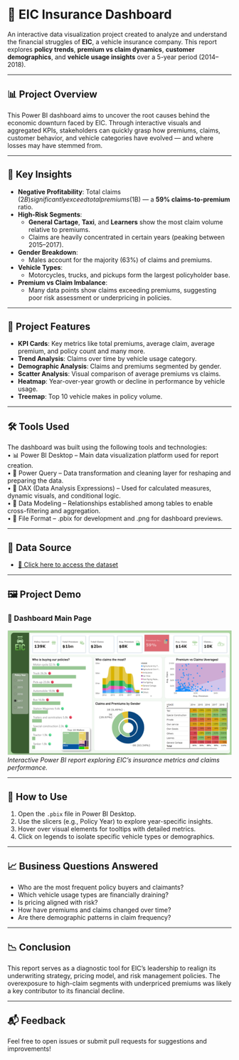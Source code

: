 # 🚗 EIC Insurance Dashboard

An interactive data visualization project created to analyze and understand the financial struggles of **EIC**, a vehicle insurance company. This report explores **policy trends**, **premium vs claim dynamics**, **customer demographics**, and **vehicle usage insights** over a 5-year period (2014–2018).

---

## 📊 Project Overview

This Power BI dashboard aims to uncover the root causes behind the economic downturn faced by EIC. Through interactive visuals and aggregated KPIs, stakeholders can quickly grasp how premiums, claims, customer behavior, and vehicle categories have evolved — and where losses may have stemmed from.

---

## 📌 Key Insights

- **Negative Profitability**: Total claims ($2B) significantly exceed total premiums ($1B) — a **59% claims-to-premium** ratio.
- **High-Risk Segments**:
  - **General Cartage**, **Taxi**, and **Learners** show the most claim volume relative to premiums.
  - Claims are heavily concentrated in certain years (peaking between 2015–2017).
- **Gender Breakdown**:
  - Males account for the majority (63%) of claims and premiums.
- **Vehicle Types**:
  - Motorcycles, trucks, and pickups form the largest policyholder base.
- **Premium vs Claim Imbalance**:
  - Many data points show claims exceeding premiums, suggesting poor risk assessment or underpricing in policies.

---

## 📂 Project Features

- **KPI Cards**: Key metrics like total premiums, average claim, average premium, and policy count and many more.
- **Trend Analysis**: Claims over time by vehicle usage category.
- **Demographic Analysis**: Claims and premiums segmented by gender.
- **Scatter Analysis**: Visual comparison of average premiums vs claims.
- **Heatmap**: Year-over-year growth or decline in performance by vehicle usage.
- **Treemap**: Top 10 vehicle makes in policy volume.

---

## 🛠️ Tools Used

The dashboard was built using the following tools and technologies:<br>
•	📊 Power BI Desktop – Main data visualization platform used for report creation.<br>
•	📂 Power Query – Data transformation and cleaning layer for reshaping and preparing the data.<br>
•	🧠 DAX (Data Analysis Expressions) – Used for calculated measures, dynamic visuals, and conditional logic.<br>
•	📝 Data Modeling – Relationships established among tables to enable cross-filtering and aggregation.<br>
•	📁 File Format – .pbix for development and .png for dashboard previews.

---

## 📁 Data Source

- [🔗 Click here to access the dataset](https://data.mendeley.com/datasets/34nfrk36dt/1)

---

## 🖼️ Project Demo

### 📌 Dashboard Main Page

![EIC Dashboard Screenshot](./Insurance_analysis_mainPage.png)  
*Interactive Power BI report exploring EIC’s insurance metrics and claims performance.*


---

## 🚀 How to Use

1. Open the `.pbix` file in Power BI Desktop.
2. Use the slicers (e.g., Policy Year) to explore year-specific insights.
3. Hover over visual elements for tooltips with detailed metrics.
4. Click on legends to isolate specific vehicle types or demographics.

---

## 📈 Business Questions Answered

- Who are the most frequent policy buyers and claimants?
- Which vehicle usage types are financially draining?
- Is pricing aligned with risk?
- How have premiums and claims changed over time?
- Are there demographic patterns in claim frequency?

---

## 📉 Conclusion

This report serves as a diagnostic tool for EIC’s leadership to realign its underwriting strategy, pricing model, and risk management policies. The overexposure to high-claim segments with underpriced premiums was likely a key contributor to its financial decline.

---


## 📬 Feedback

Feel free to open issues or submit pull requests for suggestions and improvements!

